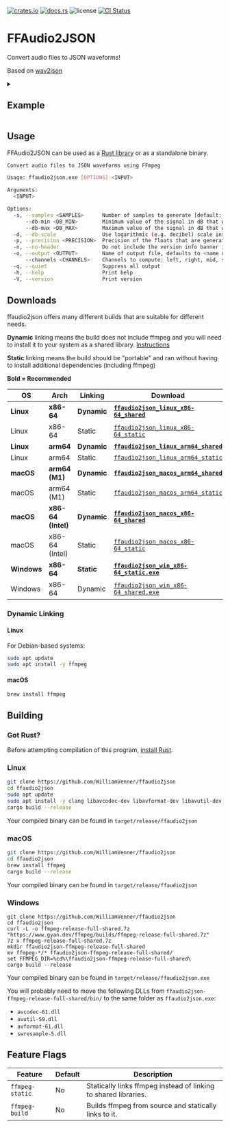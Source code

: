 [![crates.io](https://img.shields.io/crates/v/ffaudio2json.svg)](https://crates.io/crates/ffaudio2json)
[![docs.rs](https://docs.rs/ffaudio2json/badge.svg)](https://docs.rs/ffaudio2json/)
![license](https://img.shields.io/crates/l/ffaudio2json)
[![CI Status](https://github.com/WilliamVenner/ffaudio2json/workflows/ci/badge.svg)](https://github.com/WilliamVenner/ffaudio2json/actions?query=workflow%3A%22ci%22)

# FFAudio2JSON

Convert audio files to JSON waveforms!

Based on [wav2json](https://github.com/beschulz/wav2json)

<details>
  <summary><h2>Example</h2></summary>

```sh
ffaudio2json song.wav --channels "left right mid side min max" -o song.json
```

```json
{
  "_generator": "ffaudio2json version 0.1.0 on x86_64-pc-windows-msvc (https://github.com/WilliamVenner/ffaudio2json)",
  "left": [
    0.947125, 0.901331, 0.76628, 0.578968, 0.744371, 0.57511, 0.624754, 0.7391,
    0.534745, 0.561727, 0.565447, 0.777101, 0.633872, 0.443988, 0.451541
  ],
  "right": [
    0.895935, 0.869228, 0.782387, 0.58325, 0.80669, 0.592015, 0.599639,
    0.731451, 0.472213, 0.571442, 0.524964, 0.792326, 0.549566, 0.50713,
    0.494696
  ],
  "mid": [
    0.92153, 0.74639, 0.774334, 0.494298, 0.775531, 0.508056, 0.601378,
    0.735276, 0.393787, 0.566585, 0.459236, 0.784713, 0.426951, 0.43994,
    0.462662
  ],
  "side": [
    0.218711, 0.460376, 0.446356, 0.467093, 0.535112, 0.556382, 0.327098,
    0.455026, 0.365384, 0.321987, 0.514186, 0.492502, 0.398223, 0.324473,
    0.365328
  ],
  "min": [
    0.947125, 0.869228, 0.76628, 0.567466, 0.744371, 0.592015, 0.60579,
    0.731451, 0.534745, 0.571442, 0.565447, 0.792326, 0.633872, 0.49244,
    0.494696
  ],
  "max": [
    0.895935, 0.901331, 0.782387, 0.58325, 0.80669, 0.537654, 0.624754, 0.7391,
    0.465301, 0.563098, 0.524964, 0.777101, 0.549566, 0.50713, 0.475655
  ],
  "duration": 168.552
}
```

</details>

## Usage

FFAudio2JSON can be used as a [Rust library](https://docs.rs/ffaudio2json) or as a standalone binary.

```sh
Convert audio files to JSON waveforms using FFmpeg

Usage: ffaudio2json.exe [OPTIONS] <INPUT>

Arguments:
  <INPUT>

Options:
  -s, --samples <SAMPLES>      Number of samples to generate [default: 800]
      --db-min <DB_MIN>        Minimum value of the signal in dB that will be visible in the waveform [default: -48]
      --db-max <DB_MAX>        Maximum value of the signal in dB that will be visible in the waveform. Useful,if you know that your signal peaks at a certain level [default: -48]
  -d, --db-scale               Use logarithmic (e.g. decibel) scale instead of linear scale
  -p, --precision <PRECISION>  Precision of the floats that are generated. Reduce for smaller sized files. Usually 2 should be sufficient [default: 6]
  -n, --no-header              Do not include the version info banner in the output
  -o, --output <OUTPUT>        Name of output file, defaults to <name of inputfile>.json
      --channels <CHANNELS>    Channels to compute: left, right, mid, side, min, max [default: "left right"]
  -q, --quiet                  Suppress all output
  -h, --help                   Print help
  -V, --version                Print version
```

## Downloads

ffaudio2json offers many different builds that are suitable for different needs.

**Dynamic** linking means the build does not include ffmpeg and you will need to install it to your system as a shared library. [Instructions](#dynamic-linking)

**Static** linking means the build should be "portable" and ran without having to install additional dependencies (including ffmpeg)

**Bold = Recommended**

| OS          | Arch               | Linking     | Download                                                                                                                                              |
| ----------- | ------------------ | ----------- | ----------------------------------------------------------------------------------------------------------------------------------------------------- |
| **Linux**   | **x86-64**         | **Dynamic** | [**`ffaudio2json_linux_x86-64_shared`**](https://github.com/WilliamVenner/ffaudio2json/releases/latest/download/ffaudio2json_linux_x86-64_shared)     |
| Linux       | x86-64             | Static      | [`ffaudio2json_linux_x86-64_static`](https://github.com/WilliamVenner/ffaudio2json/releases/latest/download/ffaudio2json_linux_x86-64_static)         |
| **Linux**   | **arm64**          | **Dynamic** | [**`ffaudio2json_linux_arm64_shared`**](https://github.com/WilliamVenner/ffaudio2json/releases/latest/download/ffaudio2json_linux_arm64_shared)       |
| Linux       | arm64              | Static      | [`ffaudio2json_linux_arm64_static`](https://github.com/WilliamVenner/ffaudio2json/releases/latest/download/ffaudio2json_linux_arm64_static)           |
| **macOS**   | **arm64 (M1)**     | **Dynamic** | [**`ffaudio2json_macos_arm64_shared`**](https://github.com/WilliamVenner/ffaudio2json/releases/latest/download/ffaudio2json_macos_arm64_shared)       |
| macOS       | arm64 (M1)         | Static      | [`ffaudio2json_macos_arm64_static`](https://github.com/WilliamVenner/ffaudio2json/releases/latest/download/ffaudio2json_macos_arm64_static)           |
| **macOS**   | **x86-64 (Intel)** | **Dynamic** | [**`ffaudio2json_macos_x86-64_shared`**](https://github.com/WilliamVenner/ffaudio2json/releases/latest/download/ffaudio2json_macos_x86-64_shared)     |
| macOS       | x86-64 (Intel)     | Static      | [`ffaudio2json_macos_x86-64_static`](https://github.com/WilliamVenner/ffaudio2json/releases/latest/download/ffaudio2json_macos_x86-64_static)         |
| **Windows** | **x86-64**         | **Static**  | [**`ffaudio2json_win_x86-64_static.exe`**](https://github.com/WilliamVenner/ffaudio2json/releases/latest/download/ffaudio2json_win_x86-64_static.exe) |
| Windows     | x86-64             | Dynamic     | [`ffaudio2json_win_x86-64_shared.exe`](https://github.com/WilliamVenner/ffaudio2json/releases/latest/download/ffaudio2json_win_x86-64_shared.exe)     |

### Dynamic Linking

#### Linux

For Debian-based systems:

```sh
sudo apt update
sudo apt install -y ffmpeg
```

#### macOS

```
brew install ffmpeg
```

## Building

### Got Rust?

Before attempting compilation of this program, [install Rust](https://rustup.rs/).

### Linux

```sh
git clone https://github.com/WilliamVenner/ffaudio2json
cd ffaudio2json
sudo apt update
sudo apt install -y clang libavcodec-dev libavformat-dev libavutil-dev pkg-config
cargo build --release
```

Your compiled binary can be found in `target/release/ffaudio2json`

### macOS

```sh
git clone https://github.com/WilliamVenner/ffaudio2json
cd ffaudio2json
brew install ffmpeg
cargo build --release
```

Your compiled binary can be found in `target/release/ffaudio2json`

### Windows

```pwsh
git clone https://github.com/WilliamVenner/ffaudio2json
cd ffaudio2json
curl -L -o ffmpeg-release-full-shared.7z "https://www.gyan.dev/ffmpeg/builds/ffmpeg-release-full-shared.7z"
7z x ffmpeg-release-full-shared.7z
mkdir ffaudio2json-ffmpeg-release-full-shared
mv ffmpeg-*/* ffaudio2json-ffmpeg-release-full-shared/
set FFMPEG_DIR=%cd%\ffaudio2json-ffmpeg-release-full-shared\
cargo build --release
```

Your compiled binary can be found in `target/release/ffaudio2json.exe`

You will probably need to move the following DLLs from `ffaudio2json-ffmpeg-release-full-shared/bin/` to the same folder as `ffaudio2json.exe`:

- `avcodec-61.dll`
- `avutil-59.dll`
- `avformat-61.dll`
- `swresample-5.dll`

## Feature Flags

| Feature         | Default | Description                                                     |
| --------------- | ------- | --------------------------------------------------------------- |
| `ffmpeg-static` | No      | Statically links ffmpeg instead of linking to shared libraries. |
| `ffmpeg-build`  | No      | Builds ffmpeg from source and statically links to it.           |
